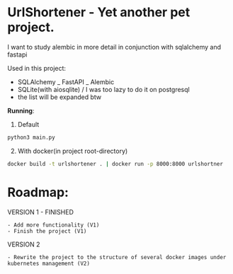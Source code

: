# UrlShortener - Yet another pet project.
I want to study alembic in more detail in conjunction with sqlalchemy and fastapi

Used in this project:
- SQLAlchemy
_ FastAPI
_ Alembic
- SQLite(with aiosqlite) / I was too lazy to do it on postgresql
- the list will be expanded btw

  
<b>Running</b>:

1. Default

```bash
python3 main.py
```

2. With docker(in project root-directory)

```bash
docker build -t urlshortener . | docker run -p 8000:8000 urlshortner
```



# Roadmap:

VERSION 1 - FINISHED
```
- Add more functionality (V1)
- Finish the project (V1)
```

VERSION 2

```
- Rewrite the project to the structure of several docker images under kubernetes management (V2)
```
